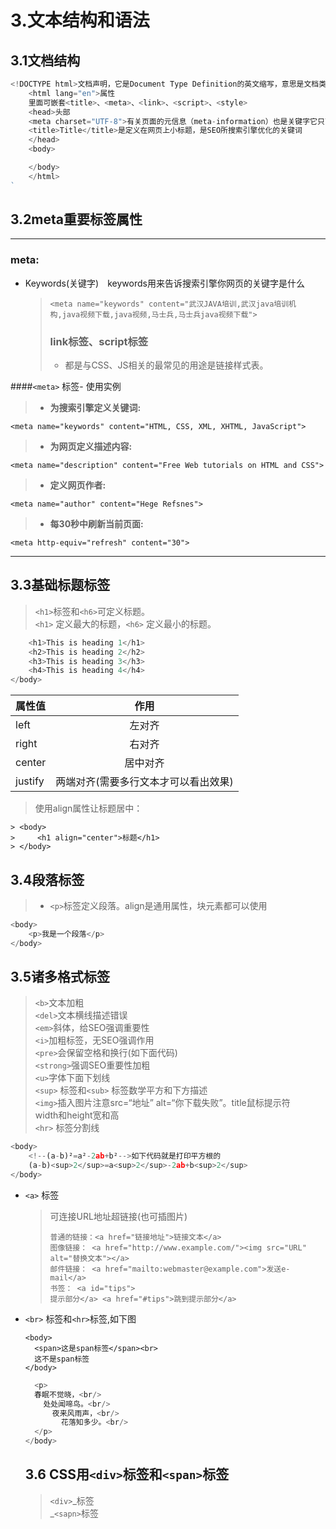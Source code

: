 # 3.文本结构和语法

## 3.1文档结构

```js
<!DOCTYPE html>文档声明，它是Document Type Definition的英文缩写，意思是文档类型定义
    <html lang="en">属性
    里面可嵌套<title>、<meta>、<link>、<script>、<style>
    <head>头部
    <meta charset="UTF-8">有关页面的元信息（meta-information）也是关键字它只可以放在head中
    <title>Title</title>是定义在网页上小标题，是SEO所搜索引擎优化的关键词
    </head>
    <body>

    </body>
    </html>
`
```

## 3.2meta重要标签属性
***

### meta:

* Keywords\(关键字\)　keywords用来告诉搜索引擎你网页的关键字是什么

  > `<meta name="keywords" content="武汉JAVA培训,武汉java培训机构,java视频下载,java视频,马士兵,马士兵java视频下载">`
  >
  > ### link标签、script标签
  >
  > * 都是与CSS、JS相关的最常见的用途是链接样式表。

####`<meta>` 标签- 使用实例
> * **为搜索引擎定义关键词:**


```
<meta name="keywords" content="HTML, CSS, XML, XHTML, JavaScript">
```
> * **为网页定义描述内容:**


```
<meta name="description" content="Free Web tutorials on HTML and CSS">
```

> * **定义网页作者:**


```
<meta name="author" content="Hege Refsnes">
```

> * **每30秒中刷新当前页面:**
 


```
<meta http-equiv="refresh" content="30">
```

***


  

## 3.3基础标题标签

> `<h1>`标签和`<h6>`可定义标题。  
> `<h1>` 定义最大的标题，`<h6>` 定义最小的标题。

```js
    <h1>This is heading 1</h1>
    <h2>This is heading 2</h2>
    <h3>This is heading 3</h3>
    <h4>This is heading 4</h4>
</body>
```

| 属性值 | 作用 |
| :--- | :---: |
| left | 左对齐 |
| right | 右对齐 |
| center | 居中对齐 |
| justify | 两端对齐\(需要多行文本才可以看出效果\) |

> 使用align属性让标题居中：

```
> <body>
>     <h1 align="center">标题</h1>
> </body>
```

## 3.4段落标签

> * `<p>`标签定义段落。align是通用属性，块元素都可以使用

```js
<body>
    <p>我是一个段落</p>
</body>
```

## 3.5诸多格式标签

> `<b>`文本加粗  
>         `<del>`文本横线描述错误  
>         `<em>`斜体，给SEO强调重要性  
>         `<i>`加粗标签，无SEO强调作用  
>         `<pre>`会保留空格和换行\(如下面代码\)  
>          `<strong>`强调SEO重要性加粗  
>         `<u>`字体下面下划线  
>         `<sup>` 标签和`<sub>` 标签数学平方和下方描述  
>         `<img>`插入图片注意src=“地址” alt=“你下载失败”。title鼠标提示符  
>         width和height宽和高  
>         `<hr>` 标签分割线

```js
<body>
    <!--(a-b)²=a²-2ab+b²-->如下代码就是打印平方根的
    (a-b)<sup>2</sup>=a<sup>2</sup>-2ab+b<sup>2</sup>
</body>
```

* `<a>` 标签

  > 可连接URL地址超链接\(也可插图片\)
  >
  > ```
  > 普通的链接：<a href="链接地址">链接文本</a>
  > 图像链接： <a href="http://www.example.com/"><img src="URL" alt="替换文本"></a> 
  > 邮件链接： <a href="mailto:webmaster@example.com">发送e-mail</a>
  > 书签： <a id="tips">
  > 提示部分</a> <a href="#tips">跳到提示部分</a>
  > ```

* `<br>` 标签和`<hr>`标签,如下图

  ```
  <body>
    <span>这是span标签</span><br>
    这不是span标签
  </body>
  ```

  ```js
    <p>
    春眠不觉晓，<br/>
      处处闻啼鸟。<br/>
        夜来风雨声，<br/>
          花落知多少。<br/>
    </p>
  </body>
  ```

  ## 3.6 CSS用`<div>`标签和`<span>`标签

  > `<div>`_标签      
  > _`<sapn>`标签



